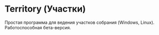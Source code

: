 # Territory (Участки)
Простая программа для ведения участков собрания (Windows, Linux). Работоспособная бета-версия.
[](img=https://pp.vk.me/c637616/v637616929/23fb2/9TQPDpLOO-g.jpg)
